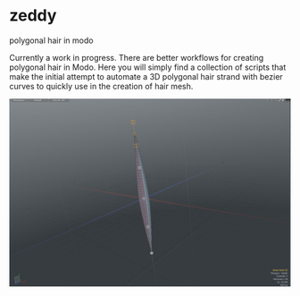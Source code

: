 # zeddy
polygonal hair in modo

Currently a work in progress. There are better workflows for creating polygonal hair in Modo. Here you will simply find a collection of scripts that make the initial attempt to automate a 3D polygonal hair strand with bezier curves to quickly use in the creation of hair mesh.

![alt text](https://raw.githubusercontent.com/yonseo/zeddy/master/zeddy_v1.0/screenshot.jpg)
